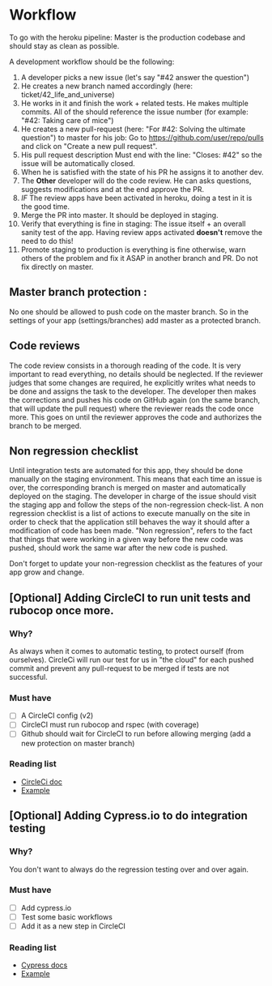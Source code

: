 # Workflow

To go with the heroku pipeline: Master is the production codebase and should stay as clean as possible.

A development workflow should be the following:

1. A developer picks a new issue (let's say "#42 answer the question")
2. He creates a new branch named accordingly (here: ticket/42_life_and_universe)
3. He works in it and finish the work + related tests. He makes multiple commits. All of the should reference the issue number (for example: "#42: Taking care of mice")
4. He creates a new pull-request (here: "For #42: Solving the ultimate question") to master for his job: Go to https://github.com/user/repo/pulls and click on "Create a new pull request".
5. His pull request description Must end with the line: "Closes: #42" so the issue will be automatically closed.
6. When he is satisfied with the state of his PR he assigns it to another dev.
7. The **Other** developer will do the code review. He can asks questions, suggests modifications and at the end approve the PR.
8. _IF_ The review apps have been activated in heroku, doing a test in it is the good time.
9. Merge the PR into master. It should be deployed in staging.
10. Verify that everything is fine in staging: The issue itself + an overall sanity test of the app. Having review apps activated **doesn't** remove the need to do this!
11. Promote staging to production is everything is fine otherwise, warn others of the problem and fix it ASAP in another branch and PR. Do not fix directly on master.

## Master branch protection :

No one should be allowed to push code on the master branch. So in the settings of your app (settings/branches) add master as a protected branch.

## Code reviews

The code review consists in a thorough reading of the code.
It is very important to read everything, no details should be neglected.
If the reviewer judges that some changes are required, he explicitly writes what needs to be done and assigns the task to the developer.
The developer then makes the corrections and pushes his code on GitHub again (on the same branch, that will update the pull request) where the reviewer reads the code once more.
This goes on until the reviewer approves the code and authorizes the branch to be merged.

## Non regression checklist

Until integration tests are automated for this app, they should be done manually on the staging environment.
This means that each time an issue is over, the corresponding branch is merged on master and automatically deployed on the staging.
The developer in charge of the issue should visit the staging app and follow the steps of the non-regression check-list.
A non regression checklist is a list of actions to execute manually on the site in order to check that the application still behaves the way it should after a modification of code has been made.
"Non regression", refers to the fact that things that were working in a given way before the new code was pushed, should work the same war after the new code is pushed.

Don't forget to update your non-regression checklist as the features of your app grow and change.

## [Optional] Adding CircleCI to run unit tests and rubocop once more.

### Why?

As always when it comes to automatic testing, to protect ourself (from ourselves).
CircleCi will run our test for us in "the cloud" for each pushed commit and prevent any pull-request to be merged if tests are not successful.

### Must have

- [ ] A CircleCI config (v2)
- [ ] CircleCI must run rubocop and rspec (with coverage)
- [ ] Github should wait for CircleCI to run before allowing merging (add a new protection on master branch)

### Reading list

- [CircleCi doc](https://circleci.com/docs/2.0/)
- [Example](https://github.com/denispasin/turtle_family/blob/master/.circleci/config.yml)

## [Optional] Adding Cypress.io to do integration testing

### Why?

You don't want to always do the regression testing over and over again.

### Must have

- [ ] Add cypress.io
- [ ] Test some basic workflows
- [ ] Add it as a new step in CircleCI

### Reading list

- [Cypress docs](https://docs.cypress.io/guides/overview/why-cypress.html#In-a-nutshell)
- [Example](https://github.com/denispasin/rails_to_webpack/commit/0fc4725252d0b576275ac2505a0187a8ca9e6c6f)
